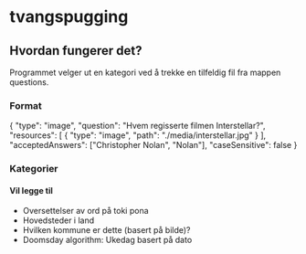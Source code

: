 # tvangspugging

## Hvordan fungerer det?

Programmet velger ut en kategori ved å trekke en tilfeldig fil fra mappen questions. 

### Format

{
  "type": "image",
  "question": "Hvem regisserte filmen Interstellar?",
  "resources": [
    {
      "type": "image",
      "path": "./media/interstellar.jpg"
    }
  ],
  "acceptedAnswers": ["Christopher Nolan", "Nolan"],
  "caseSensitive": false
}

### Kategorier

#### Vil legge til

- Oversettelser av ord på toki pona
- Hovedsteder i land
- Hvilken kommune er dette (basert på bilde)?
- Doomsday algorithm: Ukedag basert på dato
